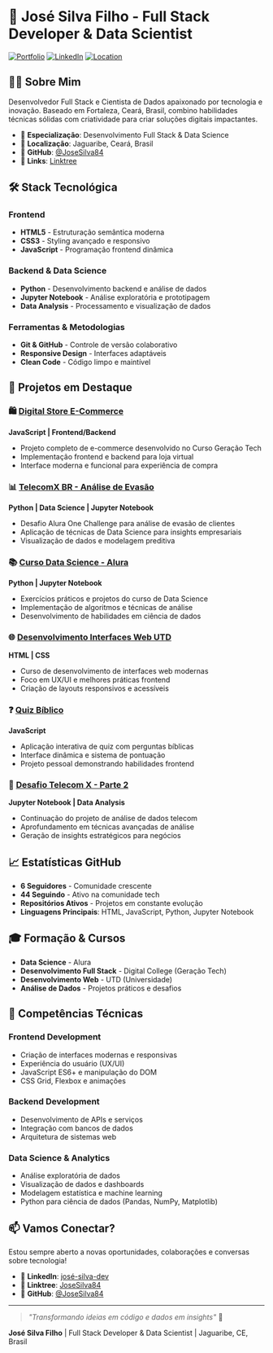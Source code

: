 # 🚀 José Silva Filho - Full Stack Developer & Data Scientist

[![Portfolio](https://img.shields.io/badge/Portfolio-Live-blue?style=for-the-badge)](https://github.com/JoseSilva84)
[![LinkedIn](https://img.shields.io/badge/LinkedIn-Connect-0077B5?style=for-the-badge&logo=linkedin)](https://www.linkedin.com/in/josé-silva-dev/)
[![Location](https://img.shields.io/badge/Location-Jaguaribe,%20CE,%20Brasil-green?style=for-the-badge)]()

## 👨‍💻 Sobre Mim

Desenvolvedor Full Stack e Cientista de Dados apaixonado por tecnologia e inovação. Baseado em Fortaleza, Ceará, Brasil, combino habilidades técnicas sólidas com criatividade para criar soluções digitais impactantes.

- 🎯 **Especialização**: Desenvolvimento Full Stack & Data Science
- 📍 **Localização**: Jaguaribe, Ceará, Brasil  
- 🌟 **GitHub**: [@JoseSilva84](https://github.com/JoseSilva84)
- 🔗 **Links**: [Linktree](https://linktr.ee/JoseSilva84)

## 🛠️ Stack Tecnológica

### Frontend
- **HTML5** - Estruturação semântica moderna
- **CSS3** - Styling avançado e responsivo
- **JavaScript** - Programação frontend dinâmica

### Backend & Data Science
- **Python** - Desenvolvimento backend e análise de dados
- **Jupyter Notebook** - Análise exploratória e prototipagem
- **Data Analysis** - Processamento e visualização de dados

### Ferramentas & Metodologias
- **Git & GitHub** - Controle de versão colaborativo
- **Responsive Design** - Interfaces adaptáveis
- **Clean Code** - Código limpo e maintível

## 🎯 Projetos em Destaque

### 🛍️ [Digital Store E-Commerce](https://github.com/JoseSilva84/projeto-e-commerce-digital-store)
**JavaScript | Frontend/Backend**
- Projeto completo de e-commerce desenvolvido no Curso Geração Tech
- Implementação frontend e backend para loja virtual
- Interface moderna e funcional para experiência de compra

### 📊 [TelecomX BR - Análise de Evasão](https://github.com/JoseSilva84/TelecomX_BR)
**Python | Data Science | Jupyter Notebook**
- Desafio Alura One Challenge para análise de evasão de clientes
- Aplicação de técnicas de Data Science para insights empresariais
- Visualização de dados e modelagem preditiva

### 📚 [Curso Data Science - Alura](https://github.com/JoseSilva84/Curso-de-DATA-SCIENCE-exerc-cio-alura)
**Python | Jupyter Notebook**
- Exercícios práticos e projetos do curso de Data Science
- Implementação de algoritmos e técnicas de análise
- Desenvolvimento de habilidades em ciência de dados

### 🌐 [Desenvolvimento Interfaces Web UTD](https://github.com/JoseSilva84/Curso-desenvolvimento-de-interfaces-web-utd-agosto-2025)
**HTML | CSS**
- Curso de desenvolvimento de interfaces web modernas
- Foco em UX/UI e melhores práticas frontend
- Criação de layouts responsivos e acessíveis

### ❓ [Quiz Bíblico](https://github.com/JoseSilva84/Quiz-de-perguntas-b-blicas)
**JavaScript**
- Aplicação interativa de quiz com perguntas bíblicas
- Interface dinâmica e sistema de pontuação
- Projeto pessoal demonstrando habilidades frontend

### 📱 [Desafio Telecom X - Parte 2](https://github.com/JoseSilva84/Desafio-Telecom-X-parte-2)
**Jupyter Notebook | Data Analysis**
- Continuação do projeto de análise de dados telecom
- Aprofundamento em técnicas avançadas de análise
- Geração de insights estratégicos para negócios

## 📈 Estatísticas GitHub

- **6 Seguidores** - Comunidade crescente
- **44 Seguindo** - Ativo na comunidade tech
- **Repositórios Ativos** - Projetos em constante evolução
- **Linguagens Principais**: HTML, JavaScript, Python, Jupyter Notebook

## 🎓 Formação & Cursos

- **Data Science** - Alura
- **Desenvolvimento Full Stack** - Digital College (Geração Tech)
- **Desenvolvimento Web** - UTD (Universidade)
- **Análise de Dados** - Projetos práticos e desafios

## 🌟 Competências Técnicas

### Frontend Development
- Criação de interfaces modernas e responsivas
- Experiência do usuário (UX/UI)
- JavaScript ES6+ e manipulação do DOM
- CSS Grid, Flexbox e animações

### Backend Development  
- Desenvolvimento de APIs e serviços
- Integração com bancos de dados
- Arquitetura de sistemas web

### Data Science & Analytics
- Análise exploratória de dados
- Visualização de dados e dashboards
- Modelagem estatística e machine learning
- Python para ciência de dados (Pandas, NumPy, Matplotlib)

## 📫 Vamos Conectar?

Estou sempre aberto a novas oportunidades, colaborações e conversas sobre tecnologia!

- 💼 **LinkedIn**: [josé-silva-dev](https://www.linkedin.com/in/josé-silva-dev/)
- 🔗 **Linktree**: [JoseSilva84](https://linktr.ee/JoseSilva84)
- 📧 **GitHub**: [@JoseSilva84](https://github.com/JoseSilva84)

---

> *"Transformando ideias em código e dados em insights"* 🚀

**José Silva Filho** | Full Stack Developer & Data Scientist | Jaguaribe, CE, Brasil
